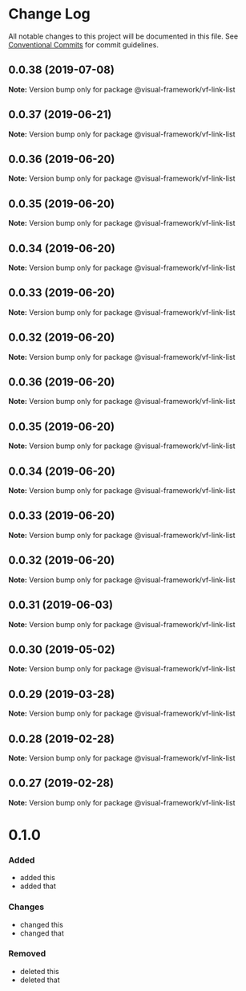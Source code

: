 # Change Log

All notable changes to this project will be documented in this file.
See [Conventional Commits](https://conventionalcommits.org) for commit guidelines.

## 0.0.38 (2019-07-08)

**Note:** Version bump only for package @visual-framework/vf-link-list





## 0.0.37 (2019-06-21)

**Note:** Version bump only for package @visual-framework/vf-link-list





## 0.0.36 (2019-06-20)

**Note:** Version bump only for package @visual-framework/vf-link-list





## 0.0.35 (2019-06-20)

**Note:** Version bump only for package @visual-framework/vf-link-list





## 0.0.34 (2019-06-20)

**Note:** Version bump only for package @visual-framework/vf-link-list





## 0.0.33 (2019-06-20)

**Note:** Version bump only for package @visual-framework/vf-link-list





## 0.0.32 (2019-06-20)

**Note:** Version bump only for package @visual-framework/vf-link-list





## 0.0.36 (2019-06-20)

**Note:** Version bump only for package @visual-framework/vf-link-list





## 0.0.35 (2019-06-20)

**Note:** Version bump only for package @visual-framework/vf-link-list





## 0.0.34 (2019-06-20)

**Note:** Version bump only for package @visual-framework/vf-link-list





## 0.0.33 (2019-06-20)

**Note:** Version bump only for package @visual-framework/vf-link-list





## 0.0.32 (2019-06-20)

**Note:** Version bump only for package @visual-framework/vf-link-list





## 0.0.31 (2019-06-03)

**Note:** Version bump only for package @visual-framework/vf-link-list





## 0.0.30 (2019-05-02)

**Note:** Version bump only for package @visual-framework/vf-link-list





## 0.0.29 (2019-03-28)

**Note:** Version bump only for package @visual-framework/vf-link-list





## 0.0.28 (2019-02-28)

**Note:** Version bump only for package @visual-framework/vf-link-list





## 0.0.27 (2019-02-28)

**Note:** Version bump only for package @visual-framework/vf-link-list





# 0.1.0

### Added
- added this
- added that

### Changes

- changed this
- changed that

### Removed

- deleted this
- deleted that
